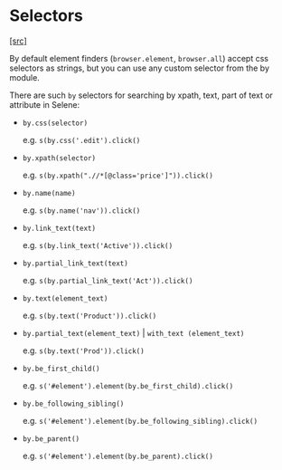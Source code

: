 # Selectors

[[src]](https://github.com/yashaka/selene/blob/master/selene/bys.py)

By default element finders (```browser.element```, ```browser.all```) accept css selectors as strings, but you can use any custom selector from the by module.

There are such ```by``` selectors for searching by xpath, text, part of text or attribute in Selene:

+ ```by.css(selector)```

   e.g. ```s(by.css('.edit').click()```

+ ```by.xpath(selector)```

   e.g. ```s(by.xpath(".//*[@class='price']")).click()```

+ ```by.name(name)```

   e.g. ```s(by.name('nav')).click()```

+ ```by.link_text(text)```

   e.g. ```s(by.link_text('Active')).click()```

+ ```by.partial_link_text(text)```

   e.g. ```s(by.partial_link_text('Act')).click()```

+ ```by.text(element_text)```

   e.g. ```s(by.text('Product')).click()```

+ ```by.partial_text(element_text)``` | ```with_text (element_text)```  

   e.g. ```s(by.text('Prod')).click()```

+ ```by.be_first_child()```

   e.g. ```s('#element').element(by.be_first_child).click()```

+ ```by.be_following_sibling()```  

   e.g. ```s('#element').element(by.be_following_sibling).click()```

+ ```by.be_parent()```

   e.g. ```s('#element').element(by.be_parent).click()```
